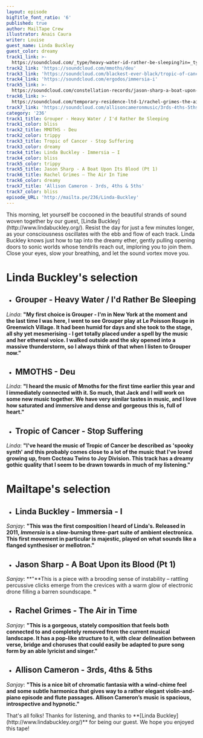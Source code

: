 ```yaml
---
layout: episode
bigTitle_font_ratio: '6'
published: true
author: MailTape Crew
illustrator: Anais Caura
writer: Louise
guest_name: Linda Buckley
guest_color: dreamy
track1_link: >-
  https://soundcloud.com/_type/heavy-water-id-rather-be-sleeping?in=_type/sets/grouper-dragging-a-dead-deer-up-a-hill
track2_link: 'https://soundcloud.com/mmoths/deu'
track3_link: 'https://soundcloud.com/blackest-ever-black/tropic-of-cancer-stop-suffering'
track4_link: 'https://soundcloud.com/ergodos/immersia-i'
track5_link: >-
  https://soundcloud.com/constellation-records/jason-sharp-a-boat-upon-its-blood-pt-1
track6_link: >-
  https://soundcloud.com/temporary-residence-ltd-1/rachel-grimes-the-air-in-time-1
track7_link: 'https://soundcloud.com/allisoncameronmusic/3rds-4ths-5ths'
category: '236'
track1_title: Grouper - Heavy Water / I'd Rather Be Sleeping
track1_color: bliss
track2_title: MMOTHS - Deu
track2_color: trippy
track3_title: Tropic of Cancer - Stop Suffering
track3_color: dreamy
track4_title: Linda Buckley - Immersia – I
track4_color: bliss
track5_color: trippy
track5_title: Jason Sharp - A Boat Upon Its Blood (Pt 1)
track6_title: Rachel Grimes – The Air In Time
track6_color: dreamy
track7_title: 'Allison Cameron - 3rds, 4ths & 5ths'
track7_color: bliss
episode_URL: 'http://mailta.pe/236/Linda-Buckley'
---
```

<p id="introduction">
This morning, let yourself be cocooned in the beautiful strands of sound woven together by our guest, [Linda Buckley](http://www.lindabuckley.org/). Resist the day for just a few minutes longer, as your consciousness oscillates with the ebb and flow of each track. Linda Buckley knows just how to tap into the dreamy ether, gently pulling opening doors to sonic worlds whose tendrils reach out, imploring you to join them. Close your eyes, slow your breathing, and let the sound vortex move you.</p>


# **Linda Buckley's selection**

+ ## Grouper - Heavy Water / I'd Rather Be Sleeping
_Linda_: **"**My first choice is Grouper - I'm in New York at the moment and the last time I was here, I went to see Grouper play at Le Poisson Rouge in Greenwich Village. It had been humid for days and she took to the stage, all shy yet mesmerising - I get totally placed under a spell by the music and her ethereal voice. I walked outside and the sky opened into a massive thunderstorm, so I always think of that when I listen to Grouper now.**"**

+ ## MMOTHS - Deu
_Linda_: **"**I heard the music of Mmoths for the first time earlier this year and I immediately connected with it. So much, that Jack and I will work on some new music together. We have very similar tastes in music, and I love how saturated and immersive and dense and gorgeous this is, full of heart.**"**

+ ## Tropic of Cancer - Stop Suffering 
_Linda_: **"**I've heard the music of Tropic of Cancer be described as 'spooky synth' and this probably comes close to a lot of the music that I've loved growing up, from Cocteau Twins to Joy Division. This track has a dreamy gothic quality that I seem to be drawn towards in much of my listening.**"**

# **Mailtape's selection**

+ ## Linda Buckley - Immersia - I
_Sanjay_: **"**This was the first composition I heard of Linda's. Released in 2011, _Immersia_ is a slow-burning three-part suite of ambient electronica. This first movement in particular is majestic, played on what sounds like a flanged synthesiser or mellotron.**"**

+ ## Jason Sharp - A Boat Upon its Blood (Pt 1)
_Sanjay_: **"**This is a piece with a brooding sense of instability – rattling percussive clicks emerge from the crevices with a warm glow of electronic drone filling a barren soundscape. **"**

+ ## Rachel Grimes - The Air in Time
_Sanjay_: **"**This is a gorgeous, stately composition that feels both connected to and completely removed from the current musical landscape. It has a pop-like structure to it, with clear delineation between verse, bridge and choruses that could easily be adapted to pure song form by an able lyricist and singer.**"**

+ ## Allison Cameron - 3rds, 4ths & 5ths
_Sanjay_: **"**This is a nice bit of chromatic fantasia with a wind-chime feel and some subtle harmonica that gives way to a rather elegant violin-and-piano episode and flute passages. Allison Cameron’s music is spacious, introspective and hypnotic.**"**

<p id="outroduction">That's all folks! Thanks for listening, and thanks to **[Linda Buckley](http://www.lindabuckley.org/)** for being our guest. We hope you enjoyed this tape!</p>
